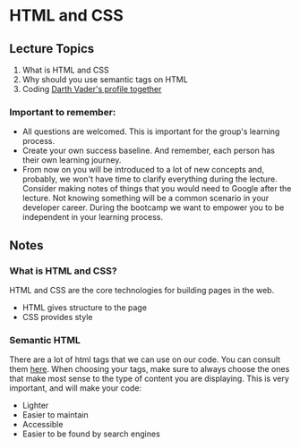 # HTML and CSS

## Lecture Topics
1. What is HTML and CSS
2. Why should you use semantic tags on HTML
3. Coding [Darth Vader's profile together](https://www.figma.com/file/rpPJ4SSgybUEbo8HF2HpTb/Darth-Vader-Profile?node-id=0%3A1)

### Important to remember: 
* All questions are welcomed. This is important for the group's learning process. 
* Create your own success baseline. And remember, each person has their own learning journey.
* From now on you will be introduced to a lot of new concepts and, probably, we won't have time to clarify everything during the lecture. Consider making notes of things that you would need to Google after the lecture. Not knowing something will be a common scenario in your developer career. During the bootcamp we want to empower you to be independent in your learning process. 

## Notes

### What is HTML and CSS? 
HTML and CSS are the core technologies for building pages in the web. 
* HTML gives structure to the page
* CSS provides style

### Semantic HTML
There are a lot of html tags that we can use on our code. You can consult them [here](https://www.w3schools.com/html/html5_semantic_elements.asp).
When choosing your tags, make sure to always choose the ones that make most sense to the type of content you are displaying. 
This is very important, and will make your code:
* Lighter 
* Easier to maintain 
* Accessible
* Easier to be found by search engines 